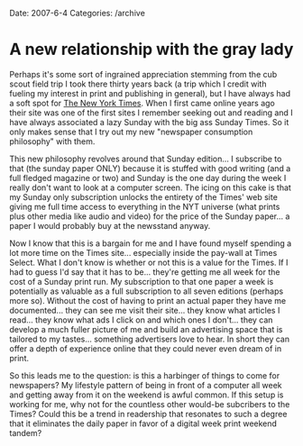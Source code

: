 Date: 2007-6-4
Categories: /archive

# A new relationship with the gray lady

Perhaps it's some sort of ingrained appreciation stemming from the cub scout field trip I took there thirty years back (a trip which I credit with fueling my interest in print and publishing in general), but I have always had a soft spot for <a href="http://nytimes.com">The New York Times</a>.  When I first came online years ago their site was one of the first sites I remember seeking out and reading and I have always associated a lazy Sunday with the big ass Sunday Times.  So it only makes sense that I try out my new "newspaper consumption philosophy" with them.

This new philosophy revolves around that Sunday edition... I subscribe to that (the sunday paper ONLY) because it is stuffed with good writing (and a full fledged magazine or two) and Sunday is the one day during the week I really don't want to look at a computer screen.  The icing on this cake is that my Sunday only subscription unlocks the entirety of the Times' web site giving me full time access to everything in the NYT universe (what prints plus other media like audio and video) for the price of the Sunday paper... a paper I would probably buy at the newsstand anyway.

Now I know that this is a bargain for me and I have found myself spending a lot more time on the Times site... especially inside the pay-wall at Times Select.  What I don't know is whether or not this is a value for the Times.  If I had to guess I'd say that it has to be... they're getting me all week for the cost of a Sunday print run.  My subscription to that one paper a week is potentially as valuable as a full subscription to all seven editions (perhaps more so).  Without the cost of having to print an actual paper they have me documented... they can see me visit their site... they know what articles I read... they know what ads I click on and which ones I don't... they can develop a much fuller picture of me and build an advertising space that is tailored to my tastes... something advertisers love to hear.  In short they can offer a depth of experience online that they could never even dream of in print.

So this leads me to the question: is this a harbinger of things to come for newspapers?  My lifestyle pattern of being in front of a computer all week and getting away from it on the weekend is awful common.  If this setup is working for me, why not for the countless other would-be subcribers to the Times?  Could this be a trend in readership that resonates to such a degree that it eliminates the daily paper in favor of a digital week print weekend tandem?
